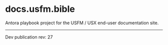# docs.usfm.bible
Antora playbook project for the USFM / USX end-user documentation site.

---

Dev publication rev: 27
